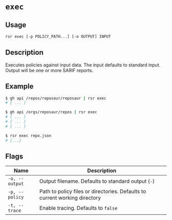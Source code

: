 # `exec`

## Usage

```bash
rsr exec [-p POLICY_PATH...] [-o OUTPUT] INPUT
```

## Description

Executes policies against input data. The input defaults to standard input.
Output will be one or more SARIF reports.

## Example

```bash
$ gh api /repos/reposaur/reposaur | rsr exec
# { ... }

$ gh api /orgs/reposaur/repos | rsr exec
# { ... }
# { ... }
# { ... }

$ rsr exec repo.json
# {...}
```

## Flags

| Name           | Description                                                                |
| -------------- | -------------------------------------------------------------------------- |
| `-o, --output` | Output filename. Defaults to standard output (`-`)                         |
| `-p, --policy` | Path to policy files or directories. Defaults to current working directory |
| `-t, --trace`  | Enable tracing. Defaults to `false`                                        |

